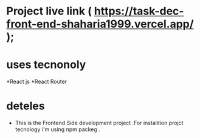 #  Project live link ( https://task-dec-front-end-shaharia1999.vercel.app/ );
# uses tecnonoly
*React js
*React Router
# deteles 
* This is the Frontend Side development project .For instalition projct tecnology i'm using npm packeg .
